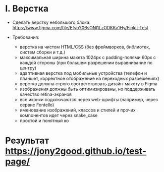 # I. Верстка

- Сделать верстку небольшого блока: https://www.figma.com/file/EfvoY06sONl1LzODKKv1Hy/Finkit-Test

- Требования:
  - верстка на чистом HTML/CSS (без фреймворков, библиотек, систем сборки и т.д.)
  - максимальная ширина макета 1024px с padding-полями 60px с каждой стороны (при большем разрешении выравнивание по центру)
  - адаптивная верстка под мобильные устройства (телефон и планшет, корректное отображение на переходных разрешениях)
  - верстка должна строго соответствовать дизайн-макету в Figma
  - изображения должны быть оптимизированы, но поддерживать качество retina-экранов
  - все иконки подключаются через web-шрифты (например, через сервис Fontello)
  - именование изображений, классов и стилей и прочих компонентов идет через snake_case
  - простой и понятный ко

# Результат https://jony2good.github.io/test-page/
